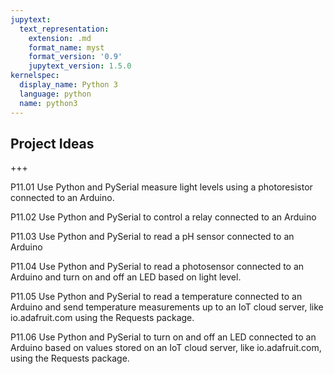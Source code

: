 ```yaml
---
jupytext:
  text_representation:
    extension: .md
    format_name: myst
    format_version: '0.9'
    jupytext_version: 1.5.0
kernelspec:
  display_name: Python 3
  language: python
  name: python3
---
```


## Project Ideas

+++

P11.01 Use Python and  PySerial measure light levels using a photoresistor connected to an Arduino.

P11.02 Use Python and PySerial to  control a relay connected to an Arduino

P11.03 Use Python and PySerial to  read a pH sensor connected to an Arduino

P11.04 Use Python and PySerial to read a photosensor connected to an Arduino and turn on and off an LED based on light level.


P11.05 Use Python and PySerial to read a temperature connected to an Arduino and send temperature measurements up to an IoT cloud server, like io.adafruit.com using the Requests package.

P11.06 Use Python and PySerial to turn on and off an LED connected to an Arduino based on values stored on an IoT cloud server, like io.adafruit.com, using the Requests package.

```{code-cell} ipython3

```
